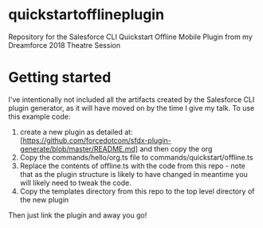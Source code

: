 # quickstartofflineplugin
Repository for the Salesforce CLI Quickstart Offline Mobile Plugin from my Dreamforce 2018 Theatre Session

# Getting started
I've intentionally not included all the artifacts created by the Salesforce CLI plugin generator, as it will
have moved on by the time I give my talk. To use this example code:
1. create a new plugin as detailed at:
[https://github.com/forcedotcom/sfdx-plugin-generate/blob/master/README.md] and then copy the org
2. Copy the commands/hello/org.ts file to commands/quickstart/offline.ts
3. Replace the contents of offline.ts with the code from this repo - note that as the plugin structure is likely to have changed in 
meantime you will likely need to tweak the code.
4. Copy the templates directory from this repo to the top level directory of the new plugin

Then just link the plugin and away you go!

